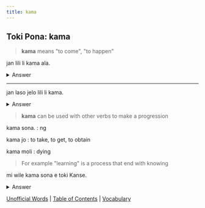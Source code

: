 ```yaml
---
title: kama
---
```


## Toki Pona: kama

> **kama** means "to come", "to happen"

jan lili li kama ala.
<details>
<summary>Answer</summary>
The children are not coming.
</details>

---

jan laso jelo lili li kama.
<details>
<summary>Answer</summary>
The little green people are coming.
</details>

> **kama** can be used with other verbs to make a progression

kama sona.
: ng

kama jo
: to take, to get, to obtain

kama moli
: dying

> For example "learning" is a process that end with knowing

mi wile kama sona e toki Kanse.
<details>
<summary>Answer</summary>
I want to learn French.
</details>

[Unofficial Words](33UnofficialWords.md) | [Table of Contents](toc.md) | [Vocabulary](35Vocabulary.md)
